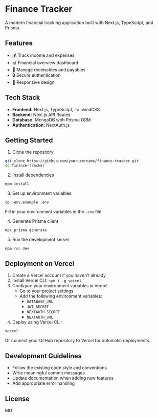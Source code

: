 # Finance Tracker

A modern financial tracking application built with Next.js, TypeScript, and Prisma.

## Features

- 💰 Track income and expenses
- 📊 Financial overview dashboard
- 🔄 Manage receivables and payables
- 🔒 Secure authentication
- 📱 Responsive design

## Tech Stack

- **Frontend:** Next.js, TypeScript, TailwindCSS
- **Backend:** Next.js API Routes
- **Database:** MongoDB with Prisma ORM
- **Authentication:** NextAuth.js

## Getting Started

1. Clone the repository
```bash
git clone https://github.com/yourusername/finance-tracker.git
cd finance-tracker
```

2. Install dependencies
```bash
npm install
```

3. Set up environment variables
```bash
cp .env.example .env
```
Fill in your environment variables in the `.env` file

4. Generate Prisma client
```bash
npx prisma generate
```

5. Run the development server
```bash
npm run dev
```

## Deployment on Vercel

1. Create a Vercel account if you haven't already
2. Install Vercel CLI: `npm i -g vercel`
3. Configure your environment variables in Vercel:
   - Go to your project settings
   - Add the following environment variables:
     - `DATABASE_URL`
     - `JWT_SECRET`
     - `NEXTAUTH_SECRET`
     - `NEXTAUTH_URL`
4. Deploy using Vercel CLI:
```bash
vercel
```

Or connect your GitHub repository to Vercel for automatic deployments.

## Development Guidelines

- Follow the existing code style and conventions
- Write meaningful commit messages
- Update documentation when adding new features
- Add appropriate error handling

## License

MIT